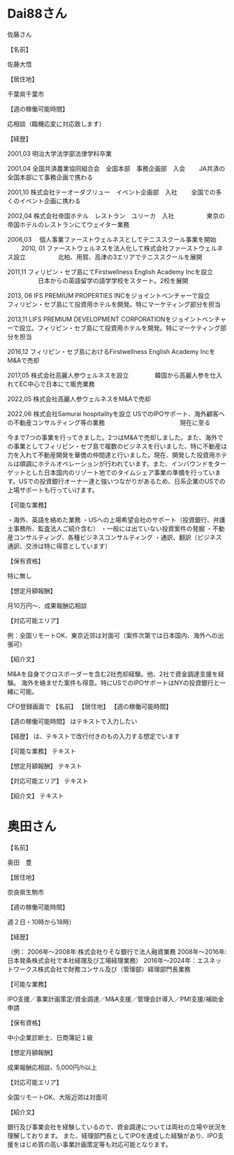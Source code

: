 # **Dai88さん**

佐藤さん

【名前】

佐藤大悟

【居住地】

千葉県千葉市

【週の稼働可能時間】

応相談（臨機応変に対応致します）

【経歴】

2001,03 明治大学法学部法律学科卒業

2001,04 全国共済農業協同組合会　全国本部　事務企画部　入会
　　JA共済の全国本部にて事務企画で携わる

2001,10 株式会社テーオーダブリュー　イベント企画部　入社
　　全国での多くのイベント企画に携わる

2002,04 株式会社帝国ホテル　レストラン　ユリーカ　入社
　　　　　東京の帝国ホテルのレストランにてウェイター業務

2006,03　 個人事業ファーストウェルネスとしてテニススクール事業を開始
　　
2010, 01 ファーストウェルネスを法人化して株式会社ファーストウェルネス設立
　　　　　北柏、用賀、高津の3エリアでテニススクールを展開

2011,11 フィリピン・セブ島にてFirstwellness English Academy Incを設立
　　　　　日本からの英語留学の語学学校をスタート。2校を展開

2013, 06 IFS PREMIUM PROPERTIES INCをジョイントベンチャーで設立　　
　　　　フィリピン・セブ島にて投資用ホテルを開発。特にマーケティング部分を担当

2013,11 LIFS PREMIUM DEVELOPMENT CORPORATIONをジョイントベンチャーで設立。フィリピン・セブ島にて投資用ホテルを開発。特にマーケティング部分を担当

2016,12 フィリピン・セブ島におけるFirstwellness English Academy IncをM&Aで売却

2017,05 株式会社高麗人参ウェルネスを設立
　　　　韓国から高麗人参を仕入れてEC中心で日本にて販売業務

2022,05 株式会社高麗人参ウェルネスをM&Aで売却

2022,06 株式会社Samurai hospitalityを設立
USでのIPOサポート、海外顧客への不動産コンサルティング等の業務
　　　　　　　　　　　　現在に至る

今まで7つの事業を行ってきました。2つはM&Aで売却しました。また、海外での事業としてフィリピン・セブ島で複数のビジネスを行いました、特に不動産は力を入れて不動産開発を華僑の仲間達と行いました。現在、開発した投資用ホテルは順調にホテルオペレーションが行われています。また、インバウンドをターゲットとした日本国内のリゾート地でのタイムシェア事業の準備を行っています。USでの投資銀行オーナー達と強いつながりがあるため、日系企業のUSでの上場サポートも行っていけます。

【可能な業務】

・海外、英語を絡めた業務
・USへの上場希望会社のサポート（投資銀行、弁護士事務所、監査法人ご紹介含む）
・一般には出ていない投資案件の発掘
・不動産コンサルティング、各種ビジネスコンサルティング
・通訳、翻訳（ビジネス通訳、交渉は特に得意としています）

【保有資格】

特に無し

【想定月額報酬】

月10万円〜、成果報酬応相談

【対応可能エリア】

例：全国リモートOK、東京近郊は対面可（案件次第では日本国内、海外への出張可）

【紹介文】

M&Aを自身でクロスボーダーを含む2社売却経験。他、2社で資金調達支援を経験。
海外を絡ませた案件も得意。特にUSでのIPOサポートはNYの投資銀行と一緒に可能。




CFO登録画面で
【名前】
【居住地】
【週の稼働可能時間】


【週の稼働可能時間】
はテキストで入力したい

【経歴】
は、テキストで改行付きのもの入力する想定でいます


【可能な業務】
テキスト

【想定月額報酬】
テキスト


【対応可能エリア】
テキスト


【紹介文】
テキスト







# 奥田さん

【名前】

奥田　豊

【居住地】

奈良県生駒市

【週の稼働可能時間】

週２日・10時から18時）

【経歴】

（例：
2006年〜2008年:株式会社りそな銀行で法人融資業務
2008年〜2016年:日本発条株式会社で本社経理及び工場経理業務）
2016年～2024年：エスネットワークス株式会社で財務コンサル及び（管理部）経理部門長業務

【可能な業務】

IPO支援／事業計画策定/資金調達／M&A支援／管理会計導入／PMI支援/補助金申請

【保有資格】

中小企業診断士、日商簿記１級

【想定月額報酬】

成果報酬応相談、5,000円/h以上

【対応可能エリア】

全国リモートOK、大阪近郊は対面可

【紹介文】

銀行及び事業会社を経験しているので、資金調達については両社の立場や状況を理解しております。
また、経理部門長としてIPOを達成した経験があり、IPO支援をはじめ質の高い事業計画策定等も対応可能となります。